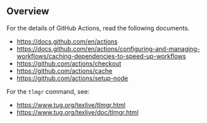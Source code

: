 ## Overview

For the details of GitHub Actions, read the following documents.

- https://docs.github.com/en/actions
- https://docs.github.com/en/actions/configuring-and-managing-workflows/caching-dependencies-to-speed-up-workflows
- https://github.com/actions/checkout
- https://github.com/actions/cache
- https://github.com/actions/setup-node

For the `tlmgr` command, see:

- https://www.tug.org/texlive/tlmgr.html
- https://www.tug.org/texlive/doc/tlmgr.html
